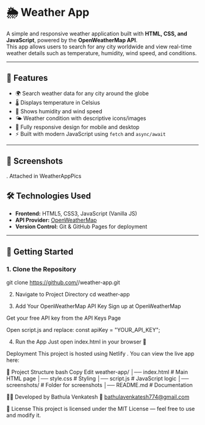 # 🌦️ Weather App

A simple and responsive weather application built with **HTML, CSS, and JavaScript**, powered by the **OpenWeatherMap API**.  
This app allows users to search for any city worldwide and view real-time weather details such as temperature, humidity, wind speed, and conditions.

---

## 🚀 Features
- 🌍 Search weather data for any city around the globe  
- 🌡️ Displays temperature in Celsius  
- 💨 Shows humidity and wind speed  
- 🌤️ Weather condition with descriptive icons/images  
- 📱 Fully responsive design for mobile and desktop  
- ⚡ Built with modern JavaScript using `fetch` and `async/await`  

---

## 📸 Screenshots
. Attached in WeatherAppPics 

## 🛠️ Technologies Used
- **Frontend:** HTML5, CSS3, JavaScript (Vanilla JS)  
- **API Provider:** [OpenWeatherMap](https://openweathermap.org/api)  
- **Version Control:** Git & GitHub Pages for deployment  

---

## 🔑 Getting Started

### 1. Clone the Repository

git clone https://github.com/<your-username>/weather-app.git

2. Navigate to Project Directory
 cd weather-app

3. Add Your OpenWeatherMap API Key
Sign up at OpenWeatherMap

Get your free API key from the API Keys Page

Open script.js and replace:
const apiKey = "YOUR_API_KEY";

4. Run the App
Just open index.html in your browser 🎉

 Deployment
This project is hosted using Netlify .
You can view the live app here:


📌 Project Structure
bash
Copy
Edit
weather-app/
│── index.html        # Main HTML page
│── style.css         # Styling
│── script.js         # JavaScript logic
│── screenshots/      # Folder for screenshots
│── README.md         # Documentation

👨‍💻 Developed by
Bathula Venkatesh
📧 bathulavenkatesh774@gmail.com

📜 License
This project is licensed under the MIT License — feel free to use and modify it.


